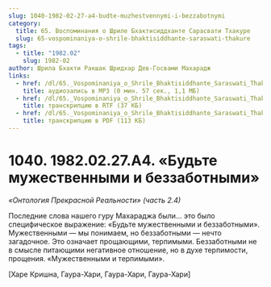 ```yaml
---
slug: 1040-1982-02-27-a4-budte-muzhestvennymi-i-bezzabotnymi
category:
  title: 65. Воспоминания о Шриле Бхактисиддханте Сарасвати Тхакуре
  slug: 65-vospominaniya-o-shrile-bhaktisiddhante-saraswati-thakure
tags:
  - title: "1982.02"
    slug: 1982-02
author: Шрила Бхакти Ракшак Шридхар Дев-Госвами Махарадж
links:
  - href: /dl/65._Vospominaniya_o_Shrile_Bhaktisiddhante_Saraswati_Thakure/1040_1982.02.27.A4_SridharMj_Budte_mujestvennymi_i_bezzabotnymi.mp3
    title: аудиозапись в MP3 (0 мин. 57 сек., 1,1 МБ)
  - href: /dl/65._Vospominaniya_o_Shrile_Bhaktisiddhante_Saraswati_Thakure/1040_1982.02.27.A4_SridharMj_Budte_mujestvennymi_i_bezzabotnymi.rtf
    title: транскрипцию в RTF (37 КБ)
  - href: /dl/65._Vospominaniya_o_Shrile_Bhaktisiddhante_Saraswati_Thakure/1040_1982.02.27.A4_SridharMj_Budte_mujestvennymi_i_bezzabotnymi.pdf
    title: транскрипцию в PDF (113 КБ)
---
```


# 1040. 1982.02.27.A4. «Будьте мужественными и беззаботными»

*«Онтология Прекрасной Реальности» (часть 2.4)*

Последние слова нашего гуру Махараджа были… это было специфическое выражение: «Будьте мужественными и беззаботными». Мужественными — мы понимаем, но беззаботными — нечто загадочное. Это означает прощающими, терпимыми. Беззаботными не в смысле питающими негативное отношение, но в духе терпимости, прощения. «Мужественными и терпимыми».

[Харе Кришна, Гаура-Хари, Гаура-Хари, Гаура-Хари]

